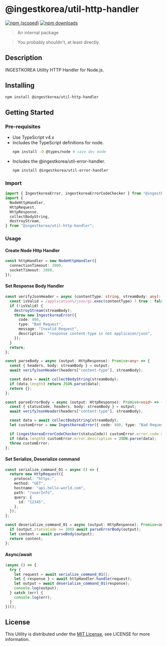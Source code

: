# @ingestkorea/util-http-handler

[![npm (scoped)](https://img.shields.io/npm/v/@ingestkorea/util-http-handler?style=flat-square)](https://www.npmjs.com/package/@ingestkorea/util-http-handler)
[![npm downloads](https://img.shields.io/npm/dm/@ingestkorea/util-http-handler?style=flat-square)](https://www.npmjs.com/package/@ingestkorea/util-http-handler)

> An internal package

> You probably shouldn't, at least directly.

## Description

INGESTKOREA Utility HTTP Handler for Node.js.

## Installing

```sh
npm install @ingestkorea/util-http-handler
```

## Getting Started

### Pre-requisites

- Use TypeScript v4.x
- Includes the TypeScript definitions for node.
  ```sh
  npm install -D @types/node # save dev mode
  ```
- Includes the @ingestkorea/util-error-handler.
  ```sh
  npm install @ingestkorea/util-error-handler
  ```

### Import

```ts
import { IngestkoreaError, ingestkoreaErrorCodeChecker } from "@ingestkorea/util-error-handler";
import {
  NodeHttpHandler,
  HttpRequest,
  HttpResponse,
  collectBodyString,
  destroyStream,
} from "@ingestkorea/util-http-handler";
```

### Usage

#### Create Node Http Handler

```ts
const httpHandler = new NodeHttpHandler({
  connectionTimeout: 3000,
  socketTimeout: 3000,
});
```

#### Set Response Body Handler

```ts
const verifyJsonHeader = async (contentType: string, streamBody: any): Promise<void> => {
  const isValid = /application\/json/gi.exec(contentType) ? true : false;
  if (!isValid) {
    destroyStream(streamBody);
    throw new IngestkoreaError({
      code: 400,
      type: "Bad Request",
      message: "Invalid Request",
      description: "response content-type is not applicaion/json",
    });
  }
  return;
};

const parseBody = async (output: HttpResponse): Promise<any> => {
  const { headers, body: streamBody } = output;
  await verifyJsonHeader(headers["content-type"], streamBody);

  const data = await collectBodyString(streamBody);
  if (data.length) return JSON.parse(data);
  return {};
};

const parseErrorBody = async (output: HttpResponse): Promise<void> => {
  const { statusCode, headers, body: streamBody } = output;
  await verifyJsonHeader(headers["content-type"], streamBody);

  const data = await collectBodyString(streamBody);
  let customError = new IngestkoreaError({ code: 400, type: "Bad Request", message: "Invalid Request" });

  if (ingestkoreaErrorCodeChecker(statusCode)) customError.error.code = statusCode;
  if (data.length) customError.error.description = JSON.parse(data);
  throw customError;
};
```

#### Set Serialize, Deserialize command

```ts
const serialize_command_01 = async () => {
  return new HttpRequest({
    protocol: "https:",
    method: "GET",
    hostname: "api.hello-world.com",
    path: "/userInfo",
    query: {
      id: "12345",
    },
  });
};

const deserialize_command_01 = async (output: HttpResponse): Promise<any> => {
  if (output.statusCode >= 300) await parseErrorBody(output);
  let content = await parseBody(output);
  return content;
};
```

#### Async/await

```ts
(async () => {
  try {
    let request = await serialize_command_01();
    let { response } = await httpHandler.handle(request);
    let output = await deserialize_command_01(response);
    console.log(output);
  } catch (err) {
    console.log(err);
  }
})();
```

## License

This Utility is distributed under the [MIT License](https://opensource.org/licenses/MIT), see LICENSE for more information.
